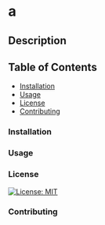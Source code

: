 # a

  ## Description

  
  ## Table of Contents
  * [Installation](###-Installation)
  * [Usage](###-Usage)
  * [License](###-License)
  * [Contributing](###-Contributing)

  ### Installation





  ### Usage





  
  ### License
  [![License: MIT](https://img.shields.io/badge/License-MIT-yellow.svg)](https://opensource.org/licenses/MIT)

  

  ### <a name="-Contributing"></a> Contributing